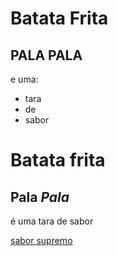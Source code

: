  # Batata Frita
 ## __PALA PALA__

e uma:

- tara
- de
- sabor

# Batata frita
## __Pala__ _Pala_

é uma tara de sabor

[sabor supremo](https://www.youtube.com/watch?v=pL_MlbPo3kg)